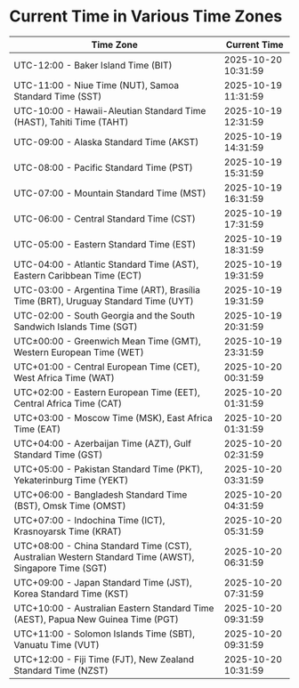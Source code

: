 # Current Time in Various Time Zones

| Time Zone | Current Time |
|-----------|--------------|
| UTC-12:00 - Baker Island Time (BIT) | 2025-10-20 10:31:59 |
| UTC-11:00 - Niue Time (NUT), Samoa Standard Time (SST) | 2025-10-19 11:31:59 |
| UTC-10:00 - Hawaii-Aleutian Standard Time (HAST), Tahiti Time (TAHT) | 2025-10-19 12:31:59 |
| UTC-09:00 - Alaska Standard Time (AKST) | 2025-10-19 14:31:59 |
| UTC-08:00 - Pacific Standard Time (PST) | 2025-10-19 15:31:59 |
| UTC-07:00 - Mountain Standard Time (MST) | 2025-10-19 16:31:59 |
| UTC-06:00 - Central Standard Time (CST) | 2025-10-19 17:31:59 |
| UTC-05:00 - Eastern Standard Time (EST) | 2025-10-19 18:31:59 |
| UTC-04:00 - Atlantic Standard Time (AST), Eastern Caribbean Time (ECT) | 2025-10-19 19:31:59 |
| UTC-03:00 - Argentina Time (ART), Brasília Time (BRT), Uruguay Standard Time (UYT) | 2025-10-19 19:31:59 |
| UTC-02:00 - South Georgia and the South Sandwich Islands Time (SGT) | 2025-10-19 20:31:59 |
| UTC±00:00 - Greenwich Mean Time (GMT), Western European Time (WET) | 2025-10-19 23:31:59 |
| UTC+01:00 - Central European Time (CET), West Africa Time (WAT) | 2025-10-20 00:31:59 |
| UTC+02:00 - Eastern European Time (EET), Central Africa Time (CAT) | 2025-10-20 01:31:59 |
| UTC+03:00 - Moscow Time (MSK), East Africa Time (EAT) | 2025-10-20 01:31:59 |
| UTC+04:00 - Azerbaijan Time (AZT), Gulf Standard Time (GST) | 2025-10-20 02:31:59 |
| UTC+05:00 - Pakistan Standard Time (PKT), Yekaterinburg Time (YEKT) | 2025-10-20 03:31:59 |
| UTC+06:00 - Bangladesh Standard Time (BST), Omsk Time (OMST) | 2025-10-20 04:31:59 |
| UTC+07:00 - Indochina Time (ICT), Krasnoyarsk Time (KRAT) | 2025-10-20 05:31:59 |
| UTC+08:00 - China Standard Time (CST), Australian Western Standard Time (AWST), Singapore Time (SGT) | 2025-10-20 06:31:59 |
| UTC+09:00 - Japan Standard Time (JST), Korea Standard Time (KST) | 2025-10-20 07:31:59 |
| UTC+10:00 - Australian Eastern Standard Time (AEST), Papua New Guinea Time (PGT) | 2025-10-20 09:31:59 |
| UTC+11:00 - Solomon Islands Time (SBT), Vanuatu Time (VUT) | 2025-10-20 09:31:59 |
| UTC+12:00 - Fiji Time (FJT), New Zealand Standard Time (NZST) | 2025-10-20 10:31:59 |
